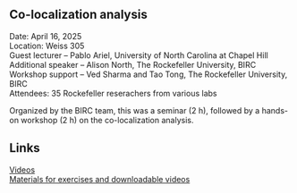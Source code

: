 ## Co-localization analysis  
Date: April 16, 2025  
Location: Weiss 305  
Guest lecturer – Pablo Ariel, University of North Carolina at Chapel Hill  
Additional speaker – Alison North, The Rockefeller University, BIRC  
Workshop support – Ved Sharma and Tao Tong, The Rockefeller University, BIRC  
Attendees: 35 Rockefeller reserachers from various labs  

Organized by the BIRC team, this was a seminar (2 h), followed by a hands-on workshop (2 h) on the co-localization analysis.  

## Links  
[Videos](https://youtube.com/playlist?list=PL_P0beEBCtVLwzO8RzZ19-rD3k8spDxH4&si=MZusTQ-ySNIgF_wr)  
[Materials for exercises and downloadable videos](https://doi.org/10.17615/d372-5m24)




